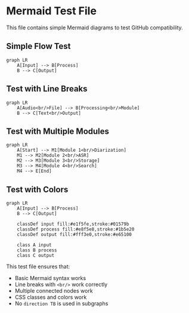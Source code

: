 # Mermaid Test File

This file contains simple Mermaid diagrams to test GitHub compatibility.

## Simple Flow Test

```mermaid
graph LR
    A[Input] --> B[Process]
    B --> C[Output]
```

## Test with Line Breaks

```mermaid
graph LR
    A[Audio<br/>File] --> B[Processing<br/>Module]
    B --> C[Text<br/>Output]
```

## Test with Multiple Modules

```mermaid
graph LR
    A[Start] --> M1[Module 1<br/>Diarization]
    M1 --> M2[Module 2<br/>ASR]
    M2 --> M3[Module 3<br/>Storage]
    M3 --> M4[Module 4<br/>Search]
    M4 --> E[End]
```

## Test with Colors

```mermaid
graph LR
    A[Input] --> B[Process]
    B --> C[Output]
    
    classDef input fill:#e1f5fe,stroke:#01579b
    classDef process fill:#e8f5e8,stroke:#1b5e20
    classDef output fill:#fff3e0,stroke:#e65100
    
    class A input
    class B process
    class C output
```

This test file ensures that:
- Basic Mermaid syntax works
- Line breaks with `<br/>` work correctly
- Multiple connected nodes work
- CSS classes and colors work
- No `direction TB` is used in subgraphs